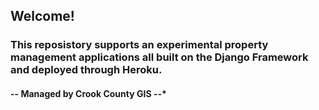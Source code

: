 ## Welcome!

### This reposistory supports an experimental property management applications all built on the Django Framework and deployed through Heroku.

#### -- Managed by Crook County GIS --*